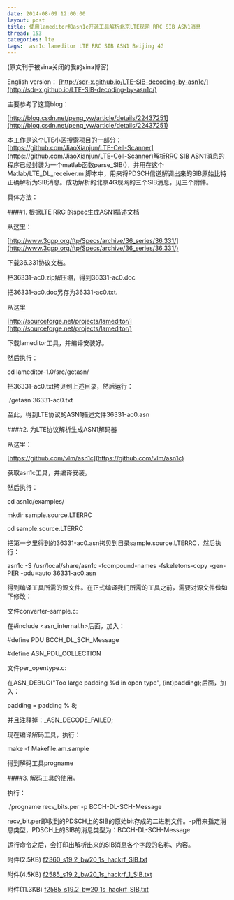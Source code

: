 ```yaml
---
date: 2014-08-09 12:00:00
layout: post
title: 使用lameditor和asn1c开源工具解析北京LTE现网 RRC SIB ASN1消息
thread: 153
categories: lte
tags:  asn1c lameditor LTE RRC SIB ASN1 Beijing 4G
---
```


(原文刊于被sina关闭的我的sina博客)

English version： [http://sdr-x.github.io/LTE-SIB-decoding-by-asn1c/](http://sdr-x.github.io/LTE-SIB-decoding-by-asn1c/)
  
主要参考了这篇blog： 

[http://blog.csdn.net/peng_yw/article/details/22437251](http://blog.csdn.net/peng_yw/article/details/22437251)
  
本工作是这个LTE小区搜索项目的一部分： [https://github.com/JiaoXianjun/LTE-Cell-Scanner](https://github.com/JiaoXianjun/LTE-Cell-Scanner)解析RRC SIB ASN1消息的程序已经封装为一个matlab函数parse_SIB()，并用在这个Matlab/LTE_DL_receiver.m 脚本中，用来将PDSCH信道解调出来的SIB原始比特正确解析为SIB消息。成功解析的北京4G现网的三个SIB消息，见三个附件。 
  
具体方法： 
  
####1. 根据LTE RRC 的spec生成ASN1描述文档 
  
从这里： 

[http://www.3gpp.org/ftp/Specs/archive/36_series/36.331/](http://www.3gpp.org/ftp/Specs/archive/36_series/36.331/)

下载36.331协议文档。 

把36331-ac0.zip解压缩，得到36331-ac0.doc 

把36331-ac0.doc另存为36331-ac0.txt. 
  
从这里 

[http://sourceforge.net/projects/lameditor/](http://sourceforge.net/projects/lameditor/)

下载lameditor工具，并编译安装好。 
  
然后执行： 
  
cd lameditor-1.0/src/getasn/ 
  
把36331-ac0.txt拷贝到上述目录，然后运行： 

./getasn 36331-ac0.txt 
  
至此，得到LTE协议的ASN1描述文件36331-ac0.asn 
  
####2. 为LTE协议解析生成ASN1解码器 
  
从这里： 

[https://github.com/vlm/asn1c](https://github.com/vlm/asn1c)

获取asn1c工具，并编译安装。 
  
然后执行： 
  
cd asn1c/examples/ 

mkdir sample.source.LTERRC 

cd sample.source.LTERRC 
  
把第一步里得到的36331-ac0.asn拷贝到目录sample.source.LTERRC，然后执行： 
  
asn1c  -S /usr/local/share/asn1c -fcompound-names -fskeletons-copy -gen-PER -pdu=auto 36331-ac0.asn 
  
得到编译工具所需的源文件。在正式编译我们所需的工具之前，需要对源文件做如下修改： 
  
文件converter-sample.c: 

在#include <asn_internal.h>后面，加入： 

#define PDU BCCH_DL_SCH_Message 

#define ASN_PDU_COLLECTION 
  
文件per_opentype.c: 

在ASN_DEBUG("Too large padding %d in open type", (int)padding);后面，加入： 

padding = padding % 8; 

并且注释掉：_ASN_DECODE_FAILED; 
  
现在编译解码工具，执行： 
  
make -f Makefile.am.sample 
  
得到解码工具progname 
  
####3. 解码工具的使用。 
  
执行： 
  
./progname recv_bits.per -p BCCH-DL-SCH-Message 
  
recv_bit.per即收到的PDSCH上的SIB的原始bit存成的二进制文件。-p用来指定消息类型，PDSCH上的SIB的消息类型为：BCCH-DL-SCH-Message 
  
运行命令之后，会打印出解析出来的SIB消息各个字段的名称、内容。 
  
  
附件(2.5KB) [f2360_s19.2_bw20_1s_hackrf_SIB.txt](../_resource/f2360_s19.2_bw20_1s_hackrf_SIB.txt)

附件(4.5KB) [f2585_s19.2_bw20_1s_hackrf_1_SIB.txt](../_resource/f2360_s19.2_bw20_1s_hackrf_SIB.txt)

附件(11.3KB) [f2585_s19.2_bw20_1s_hackrf_SIB.txt](../_resource/f2585_s19.2_bw20_1s_hackrf_SIB.txt)
